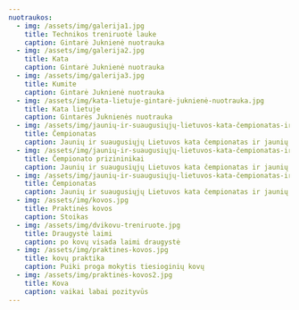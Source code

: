 ```yaml
---
nuotraukos:
  - img: /assets/img/galerija1.jpg
    title: Technikos treniruotė lauke
    caption: Gintarė Juknienė nuotrauka
  - img: /assets/img/galerija2.jpg
    title: Kata
    caption: Gintarė Juknienė nuotrauka
  - img: /assets/img/galerija3.jpg
    title: Kumite
    caption: Gintarė Juknienė nuotrauka
  - img: /assets/img/kata-lietuje-gintarė-juknienė-nuotrauka.jpg
    title: Kata lietuje
    caption: Gintarės Juknienės nuotrauka
  - img: /assets/img/jaunių-ir-suaugusiųjų-lietuvos-kata-čempionatas-ir-jaunių-kovų-čempionatas.jpg
    title: Čempionatas
    caption: Jaunių ir suaugusiųjų Lietuvos kata čempionatas ir jaunių kovų čempionatas
  - img: /assets/img/jaunių-ir-suaugusiųjų-lietuvos-kata-čempionatas-ir-jaunių-kovų-čempionatas2.jpg
    title: Čempionato prizininikai
    caption: Jaunių ir suaugusiųjų Lietuvos kata čempionatas ir jaunių kovų čempionatas
  - img: /assets/img/jaunių-ir-suaugusiųjų-lietuvos-kata-čempionatas-ir-jaunių-kovų-čempionatas3.jpg
    title: Čempionatas
    caption: Jaunių ir suaugusiųjų Lietuvos kata čempionatas ir jaunių kovų čempionatas
  - img: /assets/img/kovos.jpg
    title: Praktinės kovos
    caption: Stoikas
  - img: /assets/img/dvikovu-treniruote.jpg
    title: Draugystė laimi
    caption: po kovų visada laimi draugystė
  - img: /assets/img/praktines-kovos.jpg
    title: kovų praktika
    caption: Puiki proga mokytis tiesioginių kovų
  - img: /assets/img/praktinės-kovos2.jpg
    title: Kova
    caption: vaikai labai pozityvūs
---
```

